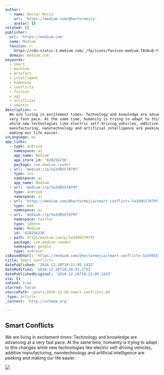 ```yaml
---
author:
  - name: Hector Mejia
    url: 'https://medium.com/@hectormejia'
    avatar: {}
related: []
publisher:
  url: 'https://medium.com'
  name: Medium
  favicon: >-
    https://cdn-static-1.medium.com/_/fp/icons/favicon-medium.TAS6uQ-Y7kcKgi0xjcYHXw.ico
  domain: medium.com
keywords:
  - smart
  - machine
  - artefact
  - intelligent
  - humanity
  - conflicts
  - fiction
  - agi
  - artificial
  - smarter
description: >-
  We are living in excitement times: Technology and knowledge are advancing at a
  very fast pace. At the same time, humanity is trying to adapt to this changes
  while new technologies like electric self-driving vehicles, additive
  manufacturing, nanotechnology and artificial intelligence are peeking and
  making our life easier.
inLanguage: en
app_links:
  - type: android
    namespace: ai
    app_name: Medium
    app_store_id: '828256236'
    package: com.medium.reader
  - url: 'medium://p/5a3d9557079f'
    type: ios
    namespace: ai
    app_name: Medium
  - url: 'medium://p/5a3d9557079f'
    type: android
    namespace: ai
  - url: 'https://medium.com/@hectormejia/smart-conflicts-5a3d9557079f'
    type: web
    namespace: ai
  - url: 'medium://p/5a3d9557079f'
    namespace: twitter
    type: iphone
    name: Medium
    id: '828256236'
  - path: https/medium.com/p/5a3d9557079f
    package: com.medium.reader
    namespace: google
    type: android
isBasedOnUrl: 'https://medium.com/@hectormejia/smart-conflicts-5a3d9557079f#.44vj963cc'
title: Smart Conflicts
datePublished: '2016-12-20T18:21:05.143Z'
dateModified: '2016-12-20T18:20:43.275Z'
datePublishedOriginal: '2016-12-20T18:21:05.143Z'
via: {}
inFeed: true
starred: false
sourcePath: _posts/2016-12-20-smart-conflicts.md
_type: Article
_context: 'http://schema.org'

---
```

<article style=""><h1>Smart Conflicts</h1><p>We are living in excitement times: Technology and knowledge are advancing at a very fast pace. At the same time, humanity is trying to adapt to this changes while new technologies like electric self-driving vehicles, additive manufacturing, nanotechnology and artificial intelligence are peeking and making our life easier.</p><img src="https://cdn-images-1.medium.com/max/1200/1*t997sykj1lnZyjiDkEW-Ig.jpeg" /></article>